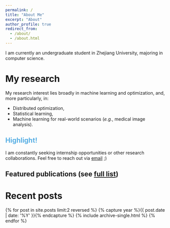```yaml
---
permalink: /
title: "About Me"
excerpt: "About"
author_profile: true
redirect_from: 
  - /about/
  - /about.html
---
```


I am currently an undergraduate student in Zhejiang University, majoring in computer science. 


My research
======
My research interest lies broadly in machine learning and optimization, and, more particularly, in:
  - Distributed optimization,
  - Statistical learning,
  - Machine learning for real-world scenarios (*e.g.*, medical image analysis).

  
<span style="color:#58afe4">Highlight!</span>
------
I am constantly seeking internship opportunities or other research collaborations. Feel free to reach out via <a href="mailto:{{site.author.email}}">email</a> ;)


Featured publications (see [full list](/publications))
------


Recent posts
======
{% for post in site.posts limit:2 reversed %}
  {% capture year %}{{ post.date | date: '%Y' }}{% endcapture %}
  {% include archive-single.html %}
{% endfor %}